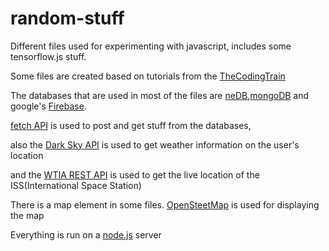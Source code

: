 # random-stuff
Different files used for experimenting with javascript, includes some tensorflow.js stuff.<br/>

Some files are created based on tutorials from the [TheCodingTrain](https://www.youtube.com/channel/UCvjgXvBlbQiydffZU7m1_aw)<br/>

The databases that are used in most of the files are [neDB](https://github.com/louischatriot/nedb),[mongoDB](https://www.mongodb.com/) and google's [Firebase](https://firebase.google.com/).<br/>

[fetch API](https://developer.mozilla.org/en-US/docs/Web/API/Fetch_API) is used to post and get stuff from the databases,<br/>

also the [Dark Sky API](https://darksky.net/dev) is used to get weather information on the user's location

and the [WTIA REST API](https://wheretheiss.at/) is used to get the live location of the ISS(International Space Station)

There is a map element in some files. [OpenSteetMap](https://www.openstreetmap.org/) is used for displaying the map

Everything is run on a [node.js](https://nodejs.org/en/) server

